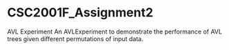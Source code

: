 # CSC2001F_Assignment2
AVL Experiment
An AVLExperiment to demonstrate the performance of AVL trees given different permutations of input data.
